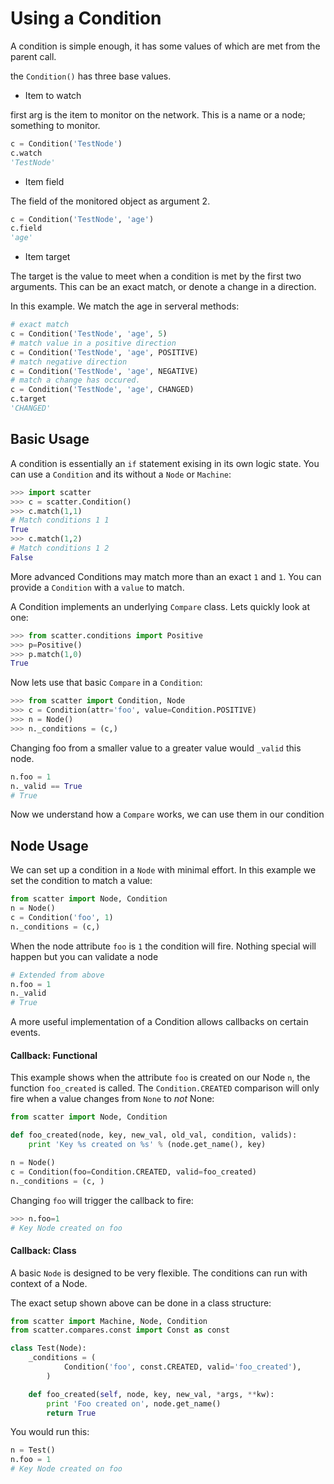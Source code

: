 # Using a Condition

A condition is simple enough, it has some values of which are met from the parent call.

the `Condition()` has three base values.

+ Item to watch

 first arg is the item to monitor on the network. This is a name or a node; something to monitor.

 ```python
c = Condition('TestNode')
c.watch
'TestNode'
```

+ Item field

 The field of the monitored object as argument 2.

 ```python
c = Condition('TestNode', 'age')
c.field
'age'
```

+ Item target

 The target is the value to meet when a condition is met by the first two arguments. This can be an exact match, or denote a change in a direction.

 In this example. We match the age in serveral methods:

 ```python
# exact match
c = Condition('TestNode', 'age', 5)
# match value in a positive direction
c = Condition('TestNode', 'age', POSITIVE)
# match negative direction
c = Condition('TestNode', 'age', NEGATIVE)
# match a change has occured.
c = Condition('TestNode', 'age', CHANGED)
c.target
'CHANGED'
```

## Basic Usage

A condition is essentially an `if` statement exising in its own logic state. You can use a `Condition` and its without a `Node` or `Machine`:

```python
>>> import scatter
>>> c = scatter.Condition()
>>> c.match(1,1)
# Match conditions 1 1
True
>>> c.match(1,2)
# Match conditions 1 2
False
```

More advanced Conditions may match more than an exact `1` and `1`. You can provide a `Condition` with a `value` to match.

A Condition implements an underlying `Compare` class. Lets quickly look at one:

```python
>>> from scatter.conditions import Positive
>>> p=Positive()
>>> p.match(1,0)
True
```

Now lets use that basic `Compare` in a `Condition`:

```python
>>> from scatter import Condition, Node
>>> c = Condition(attr='foo', value=Condition.POSITIVE)
>>> n = Node()
>>> n._conditions = (c,)
```

Changing foo from a smaller value to a greater value would `_valid` this node.

```python
n.foo = 1
n._valid == True
# True
```

Now we understand how a `Compare` works, we can use them in our condition


## Node Usage

We can set up a condition in a `Node` with minimal effort. In this example we set the condition to match a value:

```python
from scatter import Node, Condition
n = Node()
c = Condition('foo', 1)
n._conditions = (c,)
```

When the node attribute `foo` is `1` the condition will fire. Nothing special will happen but you can validate a node

```python
# Extended from above
n.foo = 1
n._valid
# True
```

A more useful implementation of a Condition allows callbacks on certain events.


#### Callback: Functional

This example shows when the attribute `foo` is created on our Node `n`, the function `foo_created` is called. The `Condition.CREATED` comparison will only fire when a value changes from `None` to _not_ None:

```python
from scatter import Node, Condition

def foo_created(node, key, new_val, old_val, condition, valids):
    print 'Key %s created on %s' % (node.get_name(), key)

n = Node()
c = Condition(foo=Condition.CREATED, valid=foo_created)
n._conditions = (c, )
```


Changing `foo` will trigger the callback to fire:
```python
>>> n.foo=1
# Key Node created on foo
```

#### Callback: Class

A basic `Node` is designed to be very flexible. The conditions can run with context of a Node.

The exact setup shown above can be done in a class structure:
```python
from scatter import Machine, Node, Condition
from scatter.compares.const import Const as const

class Test(Node):
    _conditions = (
            Condition('foo', const.CREATED, valid='foo_created'),
        )

    def foo_created(self, node, key, new_val, *args, **kw):
        print 'Foo created on', node.get_name()
        return True
```

You would run this:

```python
n = Test()
n.foo = 1
# Key Node created on foo
```
